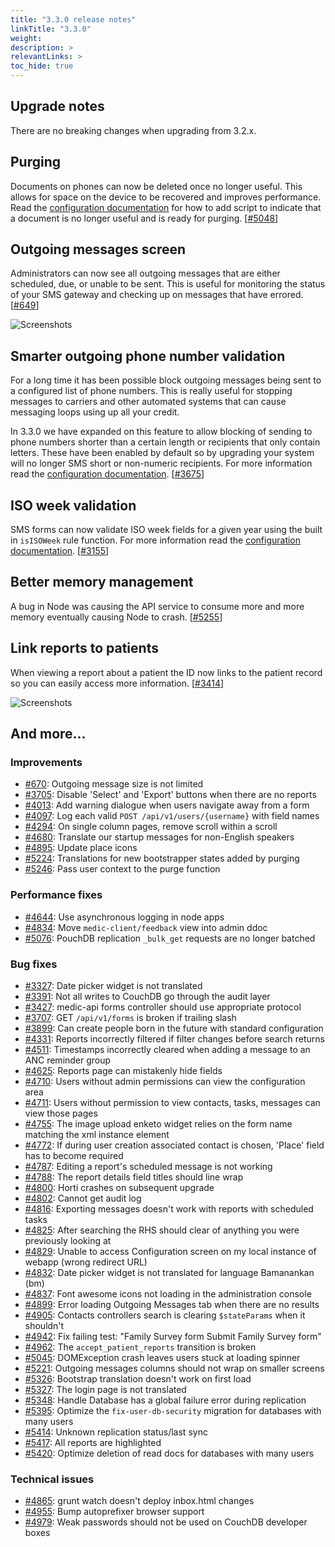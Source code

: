 ```yaml
---
title: "3.3.0 release notes"
linkTitle: "3.3.0"
weight: 
description: >
relevantLinks: >
toc_hide: true
---
```


## Upgrade notes

There are no breaking changes when upgrading from 3.2.x.

## Purging

Documents on phones can now be deleted once no longer useful. This allows for space on the device to be recovered and improves performance. Read the [configuration documentation](https://docs.communityhealthtoolkit.org/apps/guides/performance/purging/) for how to add script to indicate that a document is no longer useful and is ready for purging. [[#5048](https://github.com/medic/medic-webapp/issues/5048)]

## Outgoing messages screen

Administrators can now see all outgoing messages that are either scheduled, due, or unable to be sent. This is useful for monitoring the status of your SMS gateway and checking up on messages that have errored. [[#649](https://github.com/medic/medic-webapp/issues/649)]

![Screenshots](../images/3.3.0-outgoing-messages.png)

## Smarter outgoing phone number validation

For a long time it has been possible block outgoing messages being sent to a configured list of phone numbers. This is really useful for stopping messages to carriers and other automated systems that can cause messaging loops using up all your credit.

In 3.3.0 we have expanded on this feature to allow blocking of sending to phone numbers shorter than a certain length or recipients that only contain letters. These have been enabled by default so by upgrading your system will no longer SMS short or non-numeric recipients. For more information read the [configuration documentation](https://docs.communityhealthtoolkit.org/apps/reference/app-settings/#optional-settings). [[#3675](https://github.com/medic/medic-webapp/issues/3675)]

## ISO week validation

SMS forms can now validate ISO week fields for a given year using the built in `isISOWeek` rule function. For more information read the [configuration documentation](https://docs.communityhealthtoolkit.org/apps/reference/app-settings/#validations). [[#3155](https://github.com/medic/medic-webapp/issues/3155)]

## Better memory management

A bug in Node was causing the API service to consume more and more memory eventually causing Node to crash. [[#5255](https://github.com/medic/medic-webapp/issues/5255)]

## Link reports to patients

When viewing a report about a patient the ID now links to the patient record so you can easily access more information. [[#3414](https://github.com/medic/medic-webapp/issues/3414)]

![Screenshots](../images/3.3.0-patient-id-link.png)

## And more...

### Improvements

- [#670](https://github.com/medic/medic/issues/670): Outgoing message size is not limited
- [#3705](https://github.com/medic/medic/issues/3705): Disable 'Select' and 'Export' buttons when there are no reports
- [#4013](https://github.com/medic/medic/issues/4013): Add warning dialogue when users navigate away from a form
- [#4097](https://github.com/medic/medic/issues/4097): Log each valid `POST /api/v1/users/{username}` with field names
- [#4294](https://github.com/medic/medic/issues/4294): On single column pages, remove scroll within a scroll
- [#4680](https://github.com/medic/medic/issues/4680): Translate our startup messages for non-English speakers
- [#4895](https://github.com/medic/medic/issues/4895): Update place icons
- [#5224](https://github.com/medic/medic/issues/5224): Translations for new bootstrapper states added by purging
- [#5246](https://github.com/medic/medic/issues/5246): Pass user context to the purge function

### Performance fixes

- [#4644](https://github.com/medic/medic/issues/4644): Use asynchronous logging in node apps
- [#4834](https://github.com/medic/medic/issues/4834): Move `medic-client/feedback` view into admin ddoc
- [#5076](https://github.com/medic/medic/issues/5076): PouchDB replication `_bulk_get` requests are no longer batched

### Bug fixes

- [#3327](https://github.com/medic/medic/issues/3327): Date picker widget is not translated
- [#3391](https://github.com/medic/medic/issues/3391): Not all writes to CouchDB go through the audit layer
- [#3427](https://github.com/medic/medic/issues/3427): medic-api forms controller should use appropriate protocol
- [#3707](https://github.com/medic/medic/issues/3707): GET `/api/v1/forms` is broken if trailing slash
- [#3899](https://github.com/medic/medic/issues/3899): Can create people born in the future with standard configuration
- [#4331](https://github.com/medic/medic/issues/4331): Reports incorrectly filtered if filter changes before search returns
- [#4511](https://github.com/medic/medic/issues/4511): Timestamps incorrectly cleared when adding a message to an ANC reminder group
- [#4625](https://github.com/medic/medic/issues/4625): Reports page can mistakenly hide fields
- [#4710](https://github.com/medic/medic/issues/4710): Users without admin permissions can view the configuration area
- [#4711](https://github.com/medic/medic/issues/4711): Users without permission to view contacts, tasks, messages can view those pages
- [#4755](https://github.com/medic/medic/issues/4755): The image upload enketo widget relies on the form name matching the xml instance element
- [#4772](https://github.com/medic/medic/issues/4772): If during user creation associated contact is chosen, 'Place' field has to become required
- [#4787](https://github.com/medic/medic/issues/4787): Editing a report's scheduled message is not working
- [#4788](https://github.com/medic/medic/issues/4788): The report details field titles should line wrap
- [#4800](https://github.com/medic/medic/issues/4800): Horti crashes on subsequent upgrade
- [#4802](https://github.com/medic/medic/issues/4802): Cannot get audit log
- [#4816](https://github.com/medic/medic/issues/4816): Exporting messages doesn't work with reports with scheduled tasks
- [#4825](https://github.com/medic/medic/issues/4825): After searching the RHS should clear of anything you were previously looking at
- [#4829](https://github.com/medic/medic/issues/4829): Unable to access Configuration screen on my local instance of webapp (wrong redirect URL)
- [#4832](https://github.com/medic/medic/issues/4832): Date picker widget is not translated for language Bamanankan (bm)
- [#4837](https://github.com/medic/medic/issues/4837): Font awesome icons not loading in the administration console
- [#4899](https://github.com/medic/medic/issues/4899): Error loading Outgoing Messages tab when there are no results
- [#4905](https://github.com/medic/medic/issues/4905): Contacts controllers search is clearing `$stateParams` when it shouldn't
- [#4942](https://github.com/medic/medic/issues/4942): Fix failing test: "Family Survey form Submit Family Survey form"
- [#4962](https://github.com/medic/medic/issues/4962): The `accept_patient_reports` transition is broken
- [#5045](https://github.com/medic/medic/issues/5045): DOMException crash leaves users stuck at loading spinner
- [#5221](https://github.com/medic/medic/issues/5221): Outgoing messages columns should not wrap on smaller screens
- [#5326](https://github.com/medic/medic/issues/5326): Bootstrap translation doesn't work on first load
- [#5327](https://github.com/medic/medic/issues/5327): The login page is not translated
- [#5348](https://github.com/medic/medic/issues/5348): Handle Database has a global failure error during replication
- [#5395](https://github.com/medic/medic/issues/5395): Optimize the `fix-user-db-security` migration for databases with many users
- [#5414](https://github.com/medic/medic/issues/5414): Unknown replication status/last sync
- [#5417](https://github.com/medic/medic/issues/5417): All reports are highlighted
- [#5420](https://github.com/medic/medic/issues/5420): Optimize deletion of read docs for databases with many users


### Technical issues

- [#4865](https://github.com/medic/medic/issues/4865): grunt watch doesn't deploy inbox.html changes
- [#4955](https://github.com/medic/medic/issues/4955): Bump autoprefixer browser support
- [#4979](https://github.com/medic/medic/issues/4979): Weak passwords should not be used on CouchDB developer boxes
